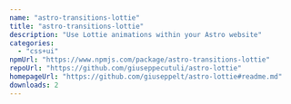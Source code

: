 ```yaml
---
name: "astro-transitions-lottie"
title: "astro-transitions-lottie"
description: "Use Lottie animations within your Astro website"
categories:
  - "css+ui"
npmUrl: "https://www.npmjs.com/package/astro-transitions-lottie"
repoUrl: "https://github.com/giuseppecutuli/astro-lottie"
homepageUrl: "https://github.com/giuseppelt/astro-lottie#readme.md"
downloads: 2
---
```

